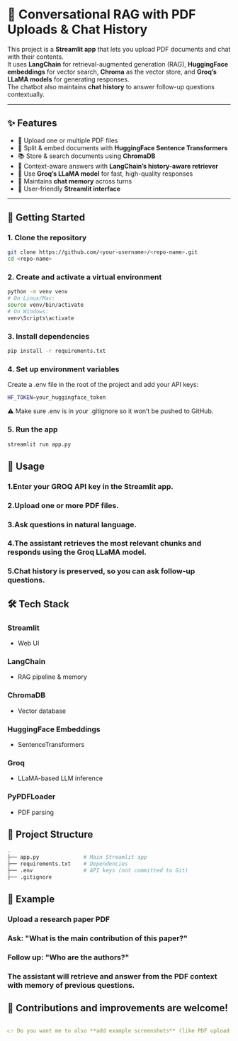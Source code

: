# 📘 Conversational RAG with PDF Uploads & Chat History

This project is a **Streamlit app** that lets you upload PDF documents and chat with their contents.  
It uses **LangChain** for retrieval-augmented generation (RAG), **HuggingFace embeddings** for vector search, **Chroma** as the vector store, and **Groq’s LLaMA models** for generating responses.  
The chatbot also maintains **chat history** to answer follow-up questions contextually.

---

## ✨ Features
- 📂 Upload one or multiple PDF files
- 🔎 Split & embed documents with **HuggingFace Sentence Transformers**
- 📚 Store & search documents using **ChromaDB**
- 🧠 Context-aware answers with **LangChain’s history-aware retriever**
- 🤖 Use **Groq’s LLaMA model** for fast, high-quality responses
- 💬 Maintains **chat memory** across turns
- 🎨 User-friendly **Streamlit interface**

---

## 🚀 Getting Started

### 1. Clone the repository
```bash
git clone https://github.com/<your-username>/<repo-name>.git
cd <repo-name>
```

### 2. Create and activate a virtual environment
```bash
python -m venv venv
# On Linux/Mac:
source venv/bin/activate
# On Windows:
venv\Scripts\activate
```

### 3. Install dependencies
```bash
pip install -r requirements.txt
```

### 4. Set up environment variables
Create a .env file in the root of the project and add your API keys:
```bash
HF_TOKEN=your_huggingface_token
```
⚠️ Make sure .env is in your .gitignore so it won’t be pushed to GitHub.

### 5. Run the app
```bash
streamlit run app.py
```

## 📖 Usage

### 1.Enter your GROQ API key in the Streamlit app.

### 2.Upload one or more PDF files.

### 3.Ask questions in natural language.

### 4.The assistant retrieves the most relevant chunks and responds using the Groq LLaMA model.

### 5.Chat history is preserved, so you can ask follow-up questions.


## 🛠️ Tech Stack

### Streamlit
 - Web UI

### LangChain
 - RAG pipeline & memory

### ChromaDB
 - Vector database

### HuggingFace Embeddings
 - SentenceTransformers

### Groq
 - LLaMA-based LLM inference

### PyPDFLoader
 - PDF parsing


## 📂 Project Structure
```bash
.
├── app.py              # Main Streamlit app
├── requirements.txt    # Dependencies
├── .env                # API keys (not committed to Git)
├── .gitignore
```

## 📝 Example

### Upload a research paper PDF

### Ask: "What is the main contribution of this paper?"

### Follow up: "Who are the authors?"

### The assistant will retrieve and answer from the PDF context with memory of previous questions.


## 🙌 Contributions and improvements are welcome!
```yaml

👉 Do you want me to also **add example screenshots** (like PDF upload UI and chat output) to the README so your repo looks more attractive on GitHub?

```
